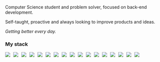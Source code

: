 Computer Science student and problem solver, focused on back-end development.

Self-taught, proactive and always looking to improve products and ideas.

_Getting better every day._

### My stack

<div style="display: flex; gap: 10px;">
    <img src="https://img.shields.io/badge/JavaScript-3178C6?style=for-the-badge&logo=javascript&logoColor=white"/>
    <img src="https://img.shields.io/badge/TypeScript-3178C6?style=for-the-badge&logo=typescript&logoColor=white"/>
    <img src="https://img.shields.io/badge/Node.js-3178C6?style=for-the-badge&logo=nodedotjs&logoColor=white"/>
    <img src="https://img.shields.io/badge/Express-3178C6?style=for-the-badge&logo=express&logoColor=white"/>
    <img src="https://img.shields.io/badge/nestjs-3178C6?style=for-the-badge&logo=nestjs&logoColor=white"/>
    <img src="https://img.shields.io/badge/Yarn-3178C6?style=for-the-badge&logo=yarn&logoColor=white"/>
    <img src="https://img.shields.io/badge/npm-3178C6?style=for-the-badge&logo=npm&logoColor=white"/>
    <img src="https://img.shields.io/badge/Python-3178C6?style=for-the-badge&logo=python&logoColor=white"/>
    <img src="https://img.shields.io/badge/HTML5-3178C6?style=for-the-badge&logo=html5&logoColor=white"/>
    <img src="https://img.shields.io/badge/CSS3-3178C6?style=for-the-badge&logo=css3&logoColor=white"/>
    <img src="https://img.shields.io/badge/PostgreSQL-3178C6?style=for-the-badge&logo=postgresql&logoColor=white"/>
    <img src="https://img.shields.io/badge/MongoDB-3178C6?style=for-the-badge&logo=mongodb&logoColor=white"/>
    <img src="https://img.shields.io/badge/Prisma-3178C6?style=for-the-badge&logo=Prisma&logoColor=white"/>
    <img src="https://img.shields.io/badge/Jest-3178C6?style=for-the-badge&logo=jest&logoColor=white"/>
    <img src="https://img.shields.io/badge/Git-3178C6?style=for-the-badge&logo=git&logoColor=white"/>
    <img src="https://img.shields.io/badge/Docker-3178C6?style=for-the-badge&logo=docker&logoColor=white"/>
    <img src="https://img.shields.io/badge/Google_Cloud-3178C6?style=for-the-badge&logo=google-cloud&logoColor=white"/>
</div>
